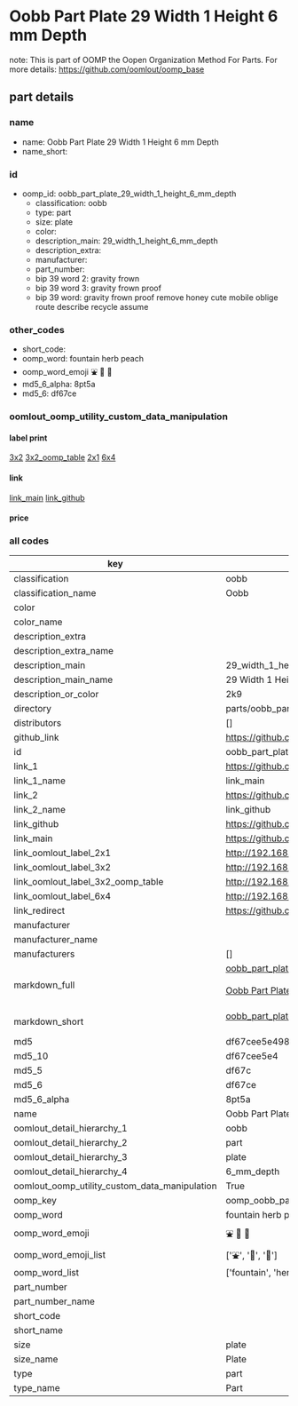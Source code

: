 # Oobb Part Plate 29 Width 1 Height 6 mm Depth  

note: This is part of OOMP the Oopen Organization Method For Parts. For more details: https://github.com/oomlout/oomp_base

##  part details
  







### name
* name: Oobb Part Plate 29 Width 1 Height 6 mm Depth
* name_short: 
### id
* oomp_id: oobb_part_plate_29_width_1_height_6_mm_depth
  * classification: oobb
  * type: part
  * size: plate
  * color: 
  * description_main: 29_width_1_height_6_mm_depth
  * description_extra: 
  * manufacturer: 
  * part_number: 
  * bip 39 word 2: gravity frown
  * bip 39 word 3: gravity frown proof
  * bip 39 word: gravity frown proof remove honey cute mobile oblige route describe recycle assume

### other_codes
* short_code: 
* oomp_word: fountain herb peach
* oomp_word_emoji :fountain: :herb: :peach:
* md5_6_alpha: 8pt5a
* md5_6: df67ce






### oomlout_oomp_utility_custom_data_manipulation
#### label print
[3x2](http://192.168.1.245:1112/?label=oomp%208pt5a)
[3x2_oomp_table](http://192.168.1.108:1112/?label=oomp%208pt5a)
[2x1](http://192.168.1.242:1112/?label=oomp%208pt5a)
[6x4](http://192.168.1.55:1112/?label=oomp%208pt5a)    

#### link

[link_main](https://github.com/oomlout/oomlout_oomp_version_1_messy/tree/main/parts/oobb_part_plate_29_width_1_height_6_mm_depth) [link_github](https://github.com/oomlout/oomlout_oomp_version_1_messy/tree/main/parts/oobb_part_plate_29_width_1_height_6_mm_depth)                             

#### price







### all codes 
| key | value |  
| --- | --- |  
| classification | oobb |  
| classification_name | Oobb |  
| color |  |  
| color_name |  |  
| description_extra |  |  
| description_extra_name |  |  
| description_main | 29_width_1_height_6_mm_depth |  
| description_main_name | 29 Width 1 Height 6 mm Depth |  
| description_or_color | 2k9 |  
| directory | parts/oobb_part_plate_29_width_1_height_6_mm_depth |  
| distributors | [] |  
| github_link | https://github.com/oomlout/oomlout_oomp_part_src/tree/main/parts/oobb_part_plate_29_width_1_height_6_mm_depth |  
| id | oobb_part_plate_29_width_1_height_6_mm_depth |  
| link_1 | https://github.com/oomlout/oomlout_oomp_version_1_messy/tree/main/parts/oobb_part_plate_29_width_1_height_6_mm_depth |  
| link_1_name | link_main |  
| link_2 | https://github.com/oomlout/oomlout_oomp_version_1_messy/tree/main/parts/oobb_part_plate_29_width_1_height_6_mm_depth |  
| link_2_name | link_github |  
| link_github | https://github.com/oomlout/oomlout_oomp_version_1_messy/tree/main/parts/oobb_part_plate_29_width_1_height_6_mm_depth |  
| link_main | https://github.com/oomlout/oomlout_oomp_version_1_messy/tree/main/parts/oobb_part_plate_29_width_1_height_6_mm_depth |  
| link_oomlout_label_2x1 | http://192.168.1.242:1112/?label=oomp%208pt5a |  
| link_oomlout_label_3x2 | http://192.168.1.245:1112/?label=oomp%208pt5a |  
| link_oomlout_label_3x2_oomp_table | http://192.168.1.108:1112/?label=oomp%208pt5a |  
| link_oomlout_label_6x4 | http://192.168.1.55:1112/?label=oomp%208pt5a |  
| link_redirect | https://github.com/oomlout/oomlout_oomp_version_1_messy/tree/main/parts/oobb_part_plate_29_width_1_height_6_mm_depth |  
| manufacturer |  |  
| manufacturer_name |  |  
| manufacturers | [] |  
| markdown_full | [oobb_part_plate_29_width_1_height_6_mm_depth](none)<br>[](none)<br>[Oobb Part Plate 29 Width 1 Height 6 Mm Depth](none)<br><br> |  
| markdown_short | [oobb_part_plate_29_width_1_height_6_mm_depth](none)<br><br> |  
| md5 | df67cee5e49831ccdab69b5f58976330 |  
| md5_10 | df67cee5e4 |  
| md5_5 | df67c |  
| md5_6 | df67ce |  
| md5_6_alpha | 8pt5a |  
| name | Oobb Part Plate 29 Width 1 Height 6 mm Depth |  
| oomlout_detail_hierarchy_1 | oobb |  
| oomlout_detail_hierarchy_2 | part |  
| oomlout_detail_hierarchy_3 | plate |  
| oomlout_detail_hierarchy_4 | 6_mm_depth |  
| oomlout_oomp_utility_custom_data_manipulation | True |  
| oomp_key | oomp_oobb_part_plate_29_width_1_height_6_mm_depth |  
| oomp_word | fountain herb peach |  
| oomp_word_emoji | :fountain: :herb: :peach: |  
| oomp_word_emoji_list | [':fountain:', ':herb:', ':peach:'] |  
| oomp_word_list | ['fountain', 'herb', 'peach'] |  
| part_number |  |  
| part_number_name |  |  
| short_code |  |  
| short_name |  |  
| size | plate |  
| size_name | Plate |  
| type | part |  
| type_name | Part |  
